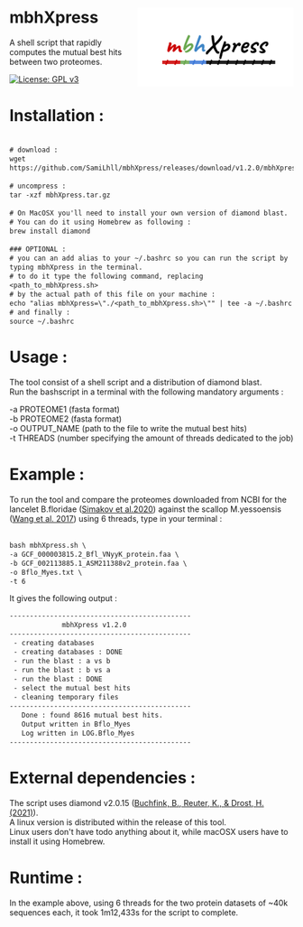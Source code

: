  
 # mbhXpress <a><img src='https://github.com/SamiLhll/mbhXpress/blob/d6f560933a94f1caafbb4c70a15d23d74746173f/inst/img/mbhXpress_cover.png' align="right" height="138.5" /></a>
  
A shell script that rapidly computes the mutual best hits between two proteomes.  

[![License: GPL v3](https://img.shields.io/badge/License-GPLv3-blue.svg)](https://www.gnu.org/licenses/gpl-3.0)

# Installation :

```{bash}

# download :
wget https://github.com/SamiLhll/mbhXpress/releases/download/v1.2.0/mbhXpress.tar.gz

# uncompress :
tar -xzf mbhXpress.tar.gz

# On MacOSX you'll need to install your own version of diamond blast.   
# You can do it using Homebrew as following :
brew install diamond

### OPTIONAL :
# you can an add alias to your ~/.bashrc so you can run the script by typing mbhXpress in the terminal.   
# to do it type the following command, replacing <path_to_mbhXpress.sh> 
# by the actual path of this file on your machine :
echo "alias mbhXpress=\"./<path_to_mbhXpress.sh>\"" | tee -a ~/.bashrc
# and finally :
source ~/.bashrc

```

# Usage : 

The tool consist of a shell script and a distribution of diamond blast.   
Run the bashscript in a terminal with the following mandatory arguments :   

-a PROTEOME1 (fasta format)   
-b PROTEOME2 (fasta format)   
-o OUTPUT_NAME (path to the file to write the mutual best hits)   
-t THREADS (number specifying the amount of threads dedicated to the job)   

# Example : 

To run the tool and compare the proteomes downloaded from NCBI for the lancelet B.floridae ([Simakov et al.2020](https://doi.org/10.1038/s41559-020-1156-z)) against the scallop M.yessoensis ([Wang et al. 2017](https://doi.org/10.1038/s41559-017-0120)) using 6 threads, type in your terminal :

```{bash}

bash mbhXpress.sh \
-a GCF_000003815.2_Bfl_VNyyK_protein.faa \
-b GCF_002113885.1_ASM211388v2_protein.faa \
-o Bflo_Myes.txt \
-t 6

```
It gives the following output :   

```{bash}
---------------------------------------------
             mbhXpress v1.2.0
---------------------------------------------
 - creating databases
 - creating databases : DONE
 - run the blast : a vs b
 - run the blast : b vs a
 - run the blast : DONE
 - select the mutual best hits
 - cleaning temporary files
---------------------------------------------
   Done : found 8616 mutual best hits.
   Output written in Bflo_Myes
   Log written in LOG.Bflo_Myes
---------------------------------------------
```

# External dependencies :

The script uses diamond v2.0.15 ([Buchfink, B., Reuter, K., & Drost, H. (2021)](https://doi.org/10.1038/s41592-021-01101-x)).   
A linux version is distributed within the release of this tool.   
Linux users don't have todo anything about it, while macOSX users have to install it using Homebrew.


# Runtime :

In the example above, using 6 threads for the two protein datasets of ~40k sequences each, it took 1m12,433s for the script to complete.

